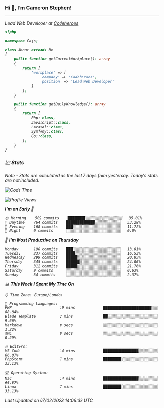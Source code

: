 ### Hi 👋, I'm Cameron Stephen!
<hr>
<p><em>Lead Web Developer at <a href="https://codeheroes.co.uk">Codeheroes</a></p>


```php
<?php

namespace Cajs;

class About extends Me
{
    public function getCurrentWorkplace(): array
    {
        return [
            'workplace' => [
                'company' => 'Codeheroes',
                'position' => 'Lead Web Developer'
            ]
        ];
    }

    public function getDailyKnowledge(): array
    {
        return [
            Php::class,
            Javascript::class,
            Laravel::class,
            Symfony::class,
            Go::class,
        ];
    }
}
```

### 📈 Stats
<p><em>Note - Stats are calculated as the last 7 days from yesterday. Today's stats are not included.</em></p>


<!--START_SECTION:waka-->
![Code Time](http://img.shields.io/badge/Code%20Time-3%2C250%20hrs%2043%20mins-blue)

![Profile Views](http://img.shields.io/badge/Profile%20Views-3-blue)

**I'm an Early 🐤** 

```text
🌞 Morning    502 commits    ████████░░░░░░░░░░░░░░░░░   35.01% 
🌆 Daytime    764 commits    █████████████░░░░░░░░░░░░   53.28% 
🌃 Evening    168 commits    ███░░░░░░░░░░░░░░░░░░░░░░   11.72% 
🌙 Night      0 commits      ░░░░░░░░░░░░░░░░░░░░░░░░░   0.0%

```
📅 **I'm Most Productive on Thursday** 

```text
Monday       198 commits    ███░░░░░░░░░░░░░░░░░░░░░░   13.81% 
Tuesday      237 commits    ████░░░░░░░░░░░░░░░░░░░░░   16.53% 
Wednesday    299 commits    █████░░░░░░░░░░░░░░░░░░░░   20.85% 
Thursday     345 commits    ██████░░░░░░░░░░░░░░░░░░░   24.06% 
Friday       312 commits    █████░░░░░░░░░░░░░░░░░░░░   21.76% 
Saturday     9 commits      ░░░░░░░░░░░░░░░░░░░░░░░░░   0.63% 
Sunday       34 commits     ░░░░░░░░░░░░░░░░░░░░░░░░░   2.37%

```


📊 **This Week I Spent My Time On** 

```text
⌚︎ Time Zone: Europe/London

💬 Programming Languages: 
PHP                      19 mins             ██████████████████████░░░   88.84% 
Blade Template           2 mins              ██░░░░░░░░░░░░░░░░░░░░░░░   9.66% 
Markdown                 0 secs              ░░░░░░░░░░░░░░░░░░░░░░░░░   1.22% 
XML                      0 secs              ░░░░░░░░░░░░░░░░░░░░░░░░░   0.29%

🔥 Editors: 
VS Code                  14 mins             ████████████████░░░░░░░░░   66.87% 
PhpStorm                 7 mins              ████████░░░░░░░░░░░░░░░░░   33.13%

💻 Operating System: 
Mac                      14 mins             ████████████████░░░░░░░░░   66.87% 
Linux                    7 mins              ████████░░░░░░░░░░░░░░░░░   33.13%

```


 Last Updated on 07/02/2023 14:06:39 UTC
<!--END_SECTION:waka-->
